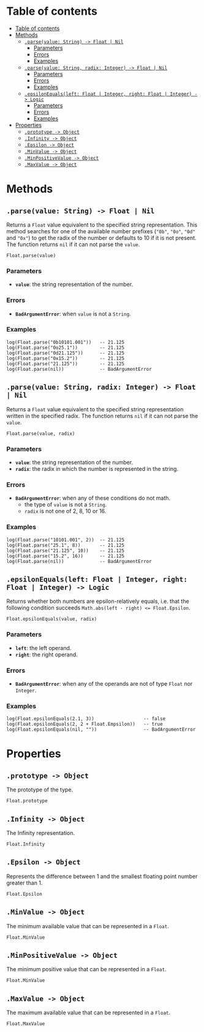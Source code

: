 
# Table of contents

- [Table of contents](#table-of-contents)
- [Methods](#methods)
  - [`.parse(value: String) -> Float | Nil`](#parsevalue-string---float--nil)
    - [Parameters](#parameters)
    - [Errors](#errors)
    - [Examples](#examples)
  - [`.parse(value: String, radix: Integer) -> Float | Nil`](#parsevalue-string-radix-integer---float--nil)
    - [Parameters](#parameters-1)
    - [Errors](#errors-1)
    - [Examples](#examples-1)
  - [`.epsilonEquals(left: Float | Integer, right: Float | Integer) -> Logic`](#epsilonequalsleft-float-integer-right-float-integer---logic)
    - [Parameters](#parameters-2)
    - [Errors](#errors-2)
    - [Examples](#examples-2)
- [Properties](#properties)
  - [`.prototype -> Object`](#prototype---object)
  - [`.Infinity -> Object`](#infinity---object)
  - [`.Epsilon -> Object`](#epsilon---object)
  - [`.MinValue -> Object`](#minvalue---object)
  - [`.MinPositiveValue -> Object`](#minpositivevalue---object)
  - [`.MaxValue -> Object`](#maxvalue---object)

# Methods

## `.parse(value: String) -> Float | Nil`

Returns a `Float` value equivalent to the specified string representation. This method searches for one of the available number prefixes (`"0b"`, `"0o"`, `"0d"` and `"0x"`) to get the radix of the number or defaults to 10 if it is not present. The function returns `nil` if it can not parse the `value`.

```lxm
Float.parse(value)
```

### Parameters

- **`value`**: the string representation of the number.

### Errors

- **`BadArgumentError`**: when `value` is not a `String`.

### Examples

```lxm
log(Float.parse("0b10101.001"))   -- 21.125
log(Float.parse("0o25.1"))        -- 21.125
log(Float.parse("0d21.125"))      -- 21.125
log(Float.parse("0x15.2"))        -- 21.125
log(Float.parse("21.125"))        -- 21.125
log(Float.parse(nil))             -- BadArgumentError
```

## `.parse(value: String, radix: Integer) -> Float | Nil`

Returns a `Float` value equivalent to the specified string representation written in the specified radix. The function returns `nil` if it can not parse the `value`.

```lxm
Float.parse(value, radix)
```

### Parameters

- **`value`**: the string representation of the number.
- **`radix`**: the radix in which the number is represented in the string.

### Errors

- **`BadArgumentError`**: when any of these conditions do not math.
  - the type of `value` is not a `String`.
  - `radix` is not one of 2, 8, 10 or 16.

### Examples

```lxm
log(Float.parse("10101.001", 2))  -- 21.125
log(Float.parse("25.1", 8))       -- 21.125
log(Float.parse("21.125", 10))    -- 21.125
log(Float.parse("15.2", 16))      -- 21.125
log(Float.parse(nil))             -- BadArgumentError
```

## `.epsilonEquals(left: Float | Integer, right: Float | Integer) -> Logic`

Returns whether both numbers are epsilon-relatively equals, i.e. that the following condition succeeds `Math.abs(left - right) <= Float.Epsilon`.

```lxm
Float.epsilonEquals(value, radix)
```

### Parameters

- **`left`**: the left operand.
- **`right`**: the right operand.

### Errors

- **`BadArgumentError`**: when any of the operands are not of type `Float` nor `Integer`.

### Examples

```lxm
log(Float.epsilonEquals(2.1, 3))                  -- false
log(Float.epsilonEquals(2, 2 + Float.Empsilon))   -- true
log(Float.epsilonEquals(nil, ""))                 -- BadArgumentError
```

# Properties

## `.prototype -> Object`

The prototype of the type.

```lxm
Float.prototype
```

## `.Infinity -> Object`

The Infinity representation.

```lxm
Float.Infinity
```

## `.Epsilon -> Object`

Represents the difference between 1 and the smallest floating point number greater than 1.

```lxm
Float.Epsilon
```

## `.MinValue -> Object`

The minimum available value that can be represented in a `Float`.

```lxm
Float.MinValue
```

## `.MinPositiveValue -> Object`

The minimum positive value that can be represented in a `Float`.

```lxm
Float.MinValue
```

## `.MaxValue -> Object`

The maximum available value that can be represented in a `Float`.

```lxm
Float.MaxValue
```
